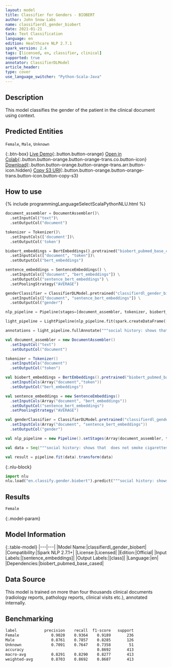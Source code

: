 ```yaml
---
layout: model
title: Classifier for Genders - BIOBERT
author: John Snow Labs
name: classifierdl_gender_biobert
date: 2021-01-21
task: Text Classification
language: en
edition: Healthcare NLP 2.7.1
spark_version: 2.4
tags: [licensed, en, classifier, clinical]
supported: true
annotator: ClassifierDLModel
article_header:
type: cover
use_language_switcher: "Python-Scala-Java"
---
```


## Description

This model classifies the gender of the patient in the clinical document using context.

## Predicted Entities

`Female`, `Male`, `Unknown`

{:.btn-box}
[Live Demo](https://demo.johnsnowlabs.com/healthcare/CLASSIFICATION_GENDER/){:.button.button-orange}
[Open in Colab](https://colab.research.google.com/github/JohnSnowLabs/spark-nlp-workshop/blob/master/tutorials/Certification_Trainings/Healthcare/21_Gender_Classifier.ipynb){:.button.button-orange.button-orange-trans.co.button-icon}
[Download](https://s3.amazonaws.com/auxdata.johnsnowlabs.com/clinical/models/classifierdl_gender_biobert_en_2.7.1_2.4_1611247084544.zip){:.button.button-orange.button-orange-trans.arr.button-icon.hidden}
[Copy S3 URI](s3://auxdata.johnsnowlabs.com/clinical/models/classifierdl_gender_biobert_en_2.7.1_2.4_1611247084544.zip){:.button.button-orange.button-orange-trans.button-icon.button-copy-s3}

## How to use



<div class="tabs-box" markdown="1">
{% include programmingLanguageSelectScalaPythonNLU.html %}

```python
document_assembler = DocumentAssembler()\
  .setInputCol("text")\
  .setOutputCol("document")

tokenizer = Tokenizer()\
  .setInputCols(['document'])\
  .setOutputCol('token')

biobert_embeddings = BertEmbeddings().pretrained("biobert_pubmed_base_cased") \
  .setInputCols(["document", "token"])\
  .setOutputCol("bert_embeddings")

sentence_embeddings = SentenceEmbeddings() \
  .setInputCols(["document", "bert_embeddings"]) \
  .setOutputCol("sentence_bert_embeddings") \
  .setPoolingStrategy("AVERAGE")

genderClassifier = ClassifierDLModel.pretrained("classifierdl_gender_biobert", "en", "clinical/models") \
  .setInputCols(["document", "sentence_bert_embeddings"]) \
  .setOutputCol("gender")

nlp_pipeline = Pipeline(stages=[document_assembler, tokenizer, biobert_embeddings, sentence_embeddings, genderClassifier])

light_pipeline = LightPipeline(nlp_pipeline.fit(spark.createDataFrame([[""]]).toDF("text")))

annotations = light_pipeline.fullAnnotate("""social history: shows that  does not smoke cigarettes or drink alcohol, lives in a nursing home. family history: shows a family history of breast cancer.""")
```
```scala
val document_assembler = new DocumentAssembler()
  .setInputCol("text")
  .setOutputCol("document")

tokenizer = Tokenizer()
  .setInputCols("document")
  .setOutputCol("token")

val biobert_embeddings = BertEmbeddings().pretrained("biobert_pubmed_base_cased")
  .setInputCols(Array("document","token"))
  .setOutputCol("bert_embeddings")

val sentence_embeddings = new SentenceEmbeddings()
  .setInputCols(Array("document", "bert_embeddings"))
  .setOutputCol("sentence_bert_embeddings")
  .setPoolingStrategy("AVERAGE")

val genderClassifier = ClassifierDLModel.pretrained("classifierdl_gender_biobert", "en", "clinical/models")
  .setInputCols(Array("document", "sentence_bert_embeddings"))
  .setOutputCol("gender")

val nlp_pipeline = new Pipeline().setStages(Array(document_assembler, tokenizer, biobert_embeddings, sentence_embeddings, genderClassifier))

val data = Seq("""social history: shows that  does not smoke cigarettes or drink alcohol, lives in a nursing home. family history: shows a family history of breast cancer.""").toDS.toDF("text")

val result = pipeline.fit(data).transform(data)
```


{:.nlu-block}
```python
import nlu
nlu.load("en.classify.gender.biobert").predict("""social history: shows that  does not smoke cigarettes or drink alcohol, lives in a nursing home. family history: shows a family history of breast cancer.""")
```

</div>

## Results

```bash
Female
```

{:.model-param}
## Model Information

{:.table-model}
|---|---|
|Model Name:|classifierdl_gender_biobert|
|Compatibility:|Spark NLP 2.7.1+|
|License:|Licensed|
|Edition:|Official|
|Input Labels:|[sentence_embeddings]|
|Output Labels:|[class]|
|Language:|en|
|Dependencies:|biobert_pubmed_base_cased|

## Data Source

This model is trained on more than four thousands clinical documents (radiology reports, pathology reports, clinical visits etc.), annotated internally.

## Benchmarking

```bash
label            precision    recall  f1-score   support
Female              0.9020    0.9364    0.9189       236
Male                0.8761    0.7857    0.8285       126
Unknown             0.7091    0.7647    0.7358        51
accuracy              -          -      0.8692       413
macro-avg           0.8291    0.8290    0.8277       413
weighted-avg        0.8703    0.8692    0.8687       413
```
